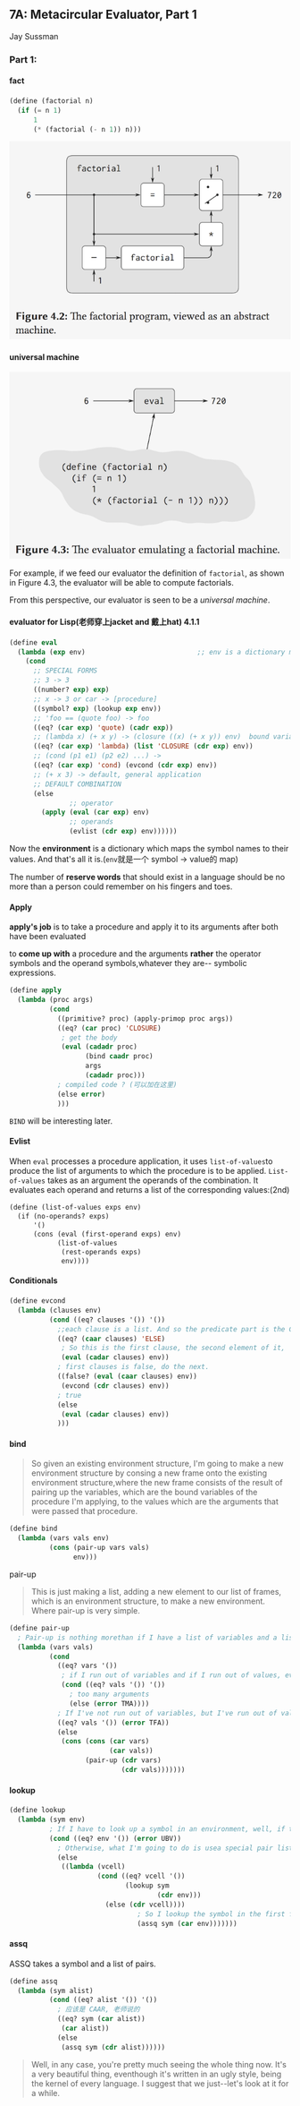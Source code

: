 ## 7A: Metacircular Evaluator, Part 1

Jay Sussman

### Part 1:

#### fact

```lisp
(define (factorial n)
  (if (= n 1)
      1
      (* (factorial (- n 1)) n)))
```

![7A_1_Fact](./png/7A_1_Fact.png)

#### universal machine

![7A_1_UniversalMachine](./png/7A_1_UniversalMachine.png)

For example, if we feed our evaluator the definition of `factorial`, as shown in Figure 4.3, the evaluator will be able to compute factorials.

From this perspective, our evaluator is seen to be a *universal machine*.

#### evaluator for Lisp(老师穿上jacket and 戴上hat) 4.1.1

```lisp
(define eval
  (lambda (exp env)                            ;; env is a dictionary mapping symbols to values
    (cond
      ;; SPECIAL FORMS
      ;; 3 -> 3
      ((number? exp) exp)
      ;; x -> 3 or car -> [procedure]
      ((symbol? exp) (lookup exp env))
      ;; 'foo == (quote foo) -> foo
      ((eq? (car exp) 'quote) (cadr exp))
      ;; (lambda x) (+ x y) -> (closure ((x) (+ x y)) env)  bound variables + body + env
      ((eq? (car exp) 'lambda) (list 'CLOSURE (cdr exp) env))
      ;; (cond (p1 e1) (p2 e2) ...) ->
      ((eq? (car exp) 'cond) (evcond (cdr exp) env))
      ;; (+ x 3) -> default, general application
      ;; DEFAULT COMBINATION
      (else
               ;; operator
        (apply (eval (car exp) env)
               ;; operands
               (evlist (cdr exp) env))))))
```

Now the **environment** is a dictionary which maps the symbol names to their values. And that's all it is.(`env`就是一个 symbol -> value的 map)

The number of **reserve words** that should exist in a language should be no more than a person could remember on his fingers and toes.

#### Apply

**apply's job** is to take a procedure and apply it to its arguments after both have been evaluated

to **come up with** a procedure and the arguments **rather** the operator symbols and the operand symbols,whatever they are-- symbolic expressions.

```lisp
(define apply
  (lambda (proc args)
          (cond
            ((primitive? proc) (apply-primop proc args))
            ((eq? (car proc) 'CLOSURE) 
             ; get the body
             (eval (cadadr proc)
                   (bind caadr proc)
                   args
                   (cadadr proc)))
            ; compiled code ? (可以加在这里)
            (else error)
            )))
```

`BIND` will be interesting later.

#### Evlist

When `eval` processes a procedure application, it uses `list-of-values`to produce the list of arguments to which the procedure is to be applied. `List-of-values` takes as an argument the operands of the combination. It evaluates each operand and returns a list of the corresponding values:(2nd)

```
(define (list-of-values exps env)
  (if (no-operands? exps)
      '()
      (cons (eval (first-operand exps) env)
            (list-of-values 
             (rest-operands exps) 
             env))))
```

#### Conditionals

```lisp
(define evcond
  (lambda (clauses env)
          (cond ((eq? clauses '()) '())
            ;;each clause is a list. And so the predicate part is the CAAR of the clauses.
            ((eq? (caar clauses) 'ELSE)
             ; So this is the first clause, the second element of it,
             (eval (cadar clauses) env))
            ; first clauses is false, do the next.
            ((false? (eval (caar clauses) env))
             (evcond (cdr clauses) env))
            ; true
            (else
             (eval (cadar clauses) env))
            )))
```

#### bind

> So given an existing environment structure, I'm going to make a new environment structure by consing a new frame onto the existing environment structure,where the new frame consists of the result of pairing up the variables, which are the bound variables of the procedure I'm applying, to the values which are the arguments that were passed that procedure.

```lisp
(define bind
  (lambda (vars vals env)
          (cons (pair-up vars vals)
                env)))
```

pair-up

> This is just making a list, adding a new element to our list of frames, which is an environment structure, to make a new environment. Where pair-up is very simple. 

```lisp
(define pair-up
  ; Pair-up is nothing morethan if I have a list of variables and a list of values, well, 
  (lambda (vars vals)
          (cond
            ((eq? vars '())
             ; if I run out of variables and if I run out of values, everything's OK. Otherwise, I've given too many arguments.
             (cond ((eq? vals '()) '())
               ; too many arguments
               (else (error TMA))))
            ; If I've not run out of variables, but I've run out of values, that I have too few arguments.
            ((eq? vals '()) (error TFA))
            (else
             (cons (cons (car vars)
                         (car vals))
                   (pair-up (cdr vars)
                            (cdr vals)))))))
```

#### lookup

```lisp
(define lookup
  (lambda (sym env)
          ; If I have to look up a symbol in an environment, well, if the environment is empty, then I've got an unbound variable.
          (cond ((eq? env '()) (error UBV))
            ; Otherwise, what I'm going to do is usea special pair list lookup procedure, which we'll have very shortly, of the symbol in the first frame of the environment.
            (else
             ((lambda (vcell)
                      (cond ((eq? vcell '())
                             (lookup sym
                                     (cdr env)))
                        (else (cdr vcell))))
              					; So I lookup the symbol in the first frame. That becomes the value cell here. (`vcell`)
                                (assq sym (car env)))))))
```



#### assq

ASSQ takes a symbol and a list of pairs.

```lisp
(define assq
  (lambda (sym alist)
          (cond ((eq? alist '()) '())
            ; 应该是 CAAR, 老师说的
            ((eq? sym (car alist))
             (car alist))
            (else
             (assq sym (cdr alist))))))
```

> Well, in any case, you're pretty much seeing the whole thing now. It's a very beautiful thing, eventhough it's written in an ugly style, being the kernel of every language. I suggest that we just--let's look at it for a while.